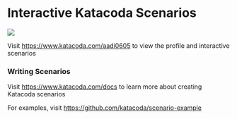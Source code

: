 # Interactive Katacoda Scenarios

[![](http://shields.katacoda.com/katacoda/aadi0605/count.svg)](https://www.katacoda.com/aadi0605 "Get your profile on Katacoda.com")

Visit https://www.katacoda.com/aadi0605 to view the profile and interactive scenarios

### Writing Scenarios
Visit https://www.katacoda.com/docs to learn more about creating Katacoda scenarios

For examples, visit https://github.com/katacoda/scenario-example
